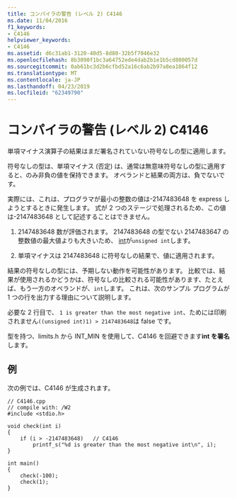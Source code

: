 ```yaml
---
title: コンパイラの警告 (レベル 2) C4146
ms.date: 11/04/2016
f1_keywords:
- C4146
helpviewer_keywords:
- C4146
ms.assetid: d6c31ab1-3120-40d5-8d80-32b5f7046e32
ms.openlocfilehash: 8b3090f1bc3a64752ede4dab2b1e1b5cd800057d
ms.sourcegitcommit: 0ab61bc3d2b6cfbd52a16c6ab2b97a8ea1864f12
ms.translationtype: MT
ms.contentlocale: ja-JP
ms.lasthandoff: 04/23/2019
ms.locfileid: "62349790"
---
```

# <a name="compiler-warning-level-2-c4146"></a>コンパイラの警告 (レベル 2) C4146

単項マイナス演算子の結果はまだ署名されていない符号なしの型に適用します。

符号なしの型は、単項マイナス (否定) は、通常は無意味符号なしの型に適用すると、のみ非負の値を保持できます。 オペランドと結果の両方は、負でないです。

実際には、これは、プログラマが最小の整数の値は-2147483648 を express しようとするときに発生します。 式が 2 つのステージで処理されるため、この値は-2147483648 として記述することはできません。

1. 2147483648 数が評価されます。 2147483648 の型でない 2147483647 の整数値の最大値よりも大きいため、 [int](../../c-language/integer-types.md)が`unsigned int`します。

1. 単項マイナスは 2147483648 に符号なしの結果で、値に適用されます。

結果の符号なしの型には、予期しない動作を可能性があります。 比較では、結果が使用されるかどうかは、符号なしの比較される可能性があります、たとえば、もう一方のオペランドが、`int`します。 これは、次のサンプル プログラムが 1 つの行を出力する理由について説明します。

必要な 2 行目で、 `1 is greater than the most negative int`、ためには印刷されません`((unsigned int)1) > 2147483648`は false です。

型を持つ、limits.h から INT_MIN を使用して、C4146 を回避できます**int を署名**します。

## <a name="example"></a>例

次の例では、C4146 が生成されます。

```
// C4146.cpp
// compile with: /W2
#include <stdio.h>

void check(int i)
{
    if (i > -2147483648)   // C4146
        printf_s("%d is greater than the most negative int\n", i);
}

int main()
{
    check(-100);
    check(1);
}
```
